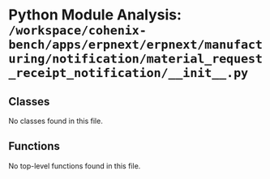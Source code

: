 # Python Module Analysis: `/workspace/cohenix-bench/apps/erpnext/erpnext/manufacturing/notification/material_request_receipt_notification/__init__.py`

## Classes

No classes found in this file.


## Functions

No top-level functions found in this file.
